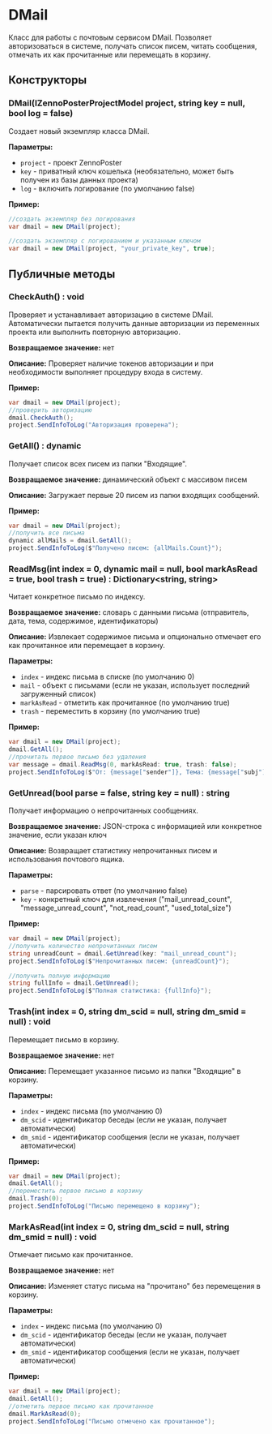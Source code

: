 # DMail

Класс для работы с почтовым сервисом DMail. Позволяет авторизоваться в системе, получать список писем, читать сообщения, отмечать их как прочитанные или перемещать в корзину.

## Конструкторы

### DMail(IZennoPosterProjectModel project, string key = null, bool log = false)

Создает новый экземпляр класса DMail.

**Параметры:**
- `project` - проект ZennoPoster
- `key` - приватный ключ кошелька (необязательно, может быть получен из базы данных проекта)
- `log` - включить логирование (по умолчанию false)

**Пример:**
```csharp
//создать экземпляр без логирования
var dmail = new DMail(project);

//создать экземпляр с логированием и указанным ключом
var dmail = new DMail(project, "your_private_key", true);
```

## Публичные методы

### CheckAuth() : void

Проверяет и устанавливает авторизацию в системе DMail. Автоматически пытается получить данные авторизации из переменных проекта или выполнить повторную авторизацию.

**Возвращаемое значение:** нет

**Описание:** Проверяет наличие токенов авторизации и при необходимости выполняет процедуру входа в систему.

**Пример:**
```csharp
var dmail = new DMail(project);
//проверить авторизацию
dmail.CheckAuth();
project.SendInfoToLog("Авторизация проверена");
```

### GetAll() : dynamic

Получает список всех писем из папки "Входящие".

**Возвращаемое значение:** динамический объект с массивом писем

**Описание:** Загружает первые 20 писем из папки входящих сообщений.

**Пример:**
```csharp
var dmail = new DMail(project);
//получить все письма
dynamic allMails = dmail.GetAll();
project.SendInfoToLog($"Получено писем: {allMails.Count}");
```

### ReadMsg(int index = 0, dynamic mail = null, bool markAsRead = true, bool trash = true) : Dictionary<string, string>

Читает конкретное письмо по индексу.

**Возвращаемое значение:** словарь с данными письма (отправитель, дата, тема, содержимое, идентификаторы)

**Описание:** Извлекает содержимое письма и опционально отмечает его как прочитанное или перемещает в корзину.

**Параметры:**
- `index` - индекс письма в списке (по умолчанию 0)
- `mail` - объект с письмами (если не указан, использует последний загруженный список)
- `markAsRead` - отметить как прочитанное (по умолчанию true)
- `trash` - переместить в корзину (по умолчанию true)

**Пример:**
```csharp
var dmail = new DMail(project);
dmail.GetAll();
//прочитать первое письмо без удаления
var message = dmail.ReadMsg(0, markAsRead: true, trash: false);
project.SendInfoToLog($"От: {message["sender"]}, Тема: {message["subj"]}");
```

### GetUnread(bool parse = false, string key = null) : string

Получает информацию о непрочитанных сообщениях.

**Возвращаемое значение:** JSON-строка с информацией или конкретное значение, если указан ключ

**Описание:** Возвращает статистику непрочитанных писем и использования почтового ящика.

**Параметры:**
- `parse` - парсировать ответ (по умолчанию false)
- `key` - конкретный ключ для извлечения ("mail_unread_count", "message_unread_count", "not_read_count", "used_total_size")

**Пример:**
```csharp
var dmail = new DMail(project);
//получить количество непрочитанных писем
string unreadCount = dmail.GetUnread(key: "mail_unread_count");
project.SendInfoToLog($"Непрочитанных писем: {unreadCount}");

//получить полную информацию
string fullInfo = dmail.GetUnread();
project.SendInfoToLog($"Полная статистика: {fullInfo}");
```

### Trash(int index = 0, string dm_scid = null, string dm_smid = null) : void

Перемещает письмо в корзину.

**Возвращаемое значение:** нет

**Описание:** Перемещает указанное письмо из папки "Входящие" в корзину.

**Параметры:**
- `index` - индекс письма (по умолчанию 0)
- `dm_scid` - идентификатор беседы (если не указан, получает автоматически)
- `dm_smid` - идентификатор сообщения (если не указан, получает автоматически)

**Пример:**
```csharp
var dmail = new DMail(project);
dmail.GetAll();
//переместить первое письмо в корзину
dmail.Trash(0);
project.SendInfoToLog("Письмо перемещено в корзину");
```

### MarkAsRead(int index = 0, string dm_scid = null, string dm_smid = null) : void

Отмечает письмо как прочитанное.

**Возвращаемое значение:** нет

**Описание:** Изменяет статус письма на "прочитано" без перемещения в корзину.

**Параметры:**
- `index` - индекс письма (по умолчанию 0)
- `dm_scid` - идентификатор беседы (если не указан, получает автоматически)
- `dm_smid` - идентификатор сообщения (если не указан, получает автоматически)

**Пример:**
```csharp
var dmail = new DMail(project);
dmail.GetAll();
//отметить первое письмо как прочитанное
dmail.MarkAsRead(0);
project.SendInfoToLog("Письмо отмечено как прочитанное");
```